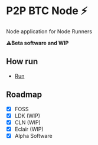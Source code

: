 # P2P BTC Node ⚡

Node application for Node Runners

⚠️**Beta software and WIP**

## How run

- [Run](https://github.com/AreaLayer/P2PBTC-Node/blob/main/doc/run.md)


## Roadmap

- [x] FOSS
- [x] LDK (WIP)
- [x] CLN (WIP)
- [x] Eclair (WIP)
- [x] Alpha Software
